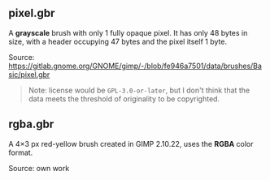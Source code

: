 <!--
SPDX-FileCopyrightText: 2021 Petr Pucil <petr.pucil@seznam.cz>

SPDX-License-Identifier: CC0-1.0
-->

## pixel.gbr

A **grayscale** brush with only 1 fully opaque pixel. It has only 48 bytes in size, with a header occupying 47 bytes and the pixel itself 1 byte.

Source: https://gitlab.gnome.org/GNOME/gimp/-/blob/fe946a7501/data/brushes/Basic/pixel.gbr

> Note: license would be `GPL-3.0-or-later`, but I don't think that the data meets the threshold of originality to be copyrighted.

## rgba.gbr

A 4&times;3 px red-yellow brush created in GIMP 2.10.22, uses the **RGBA** color format.

Source: own work
